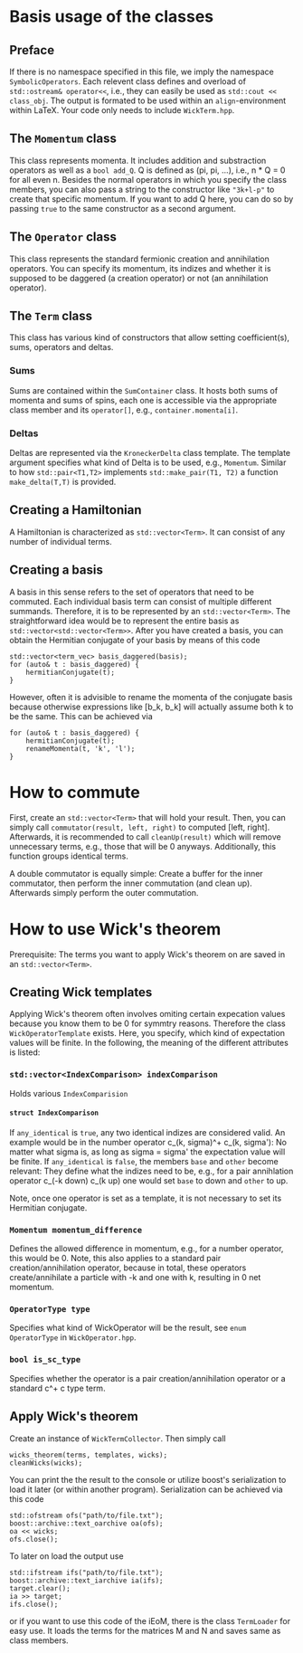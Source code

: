 # Basis usage of the classes

## Preface

If there is no namespace specified in this file, we imply the namespace ```SymbolicOperators```.
Each relevent class defines and overload of ```std::ostream& operator<<```, i.e., they can easily be used as ```std::cout << class_obj```.
The output is formated to be used within an ```align```-environment within LaTeX.
Your code only needs to include ```WickTerm.hpp```.

## The ```Momentum``` class
This class represents momenta. It includes addition and substraction operators as well as a ```bool add_Q```. Q is defined as (pi, pi, ...), i.e., n * Q = 0 for all even n.
Besides the normal operators in which you specify the class members, you can also pass a string to the constructor like ```"3k+l-p"``` to create that specific momentum. If you want to add Q here, you can do so by passing ```true``` to the same constructor as a second argument.

## The ```Operator``` class
This class represents the standard fermionic creation and annihilation operators. You can specify its momentum, its indizes and whether it is supposed to be daggered (a creation operator) or not (an annihilation operator).

## The ```Term``` class
This class has various kind of constructors that allow setting coefficient(s), sums, operators and deltas.

### Sums
Sums are contained within the ```SumContainer``` class. It hosts both sums of momenta and sums of spins, each one is accessible via the appropriate class member and its ```operator[]```, e.g., ```container.momenta[i]```.

### Deltas
Deltas are represented via the ```KroneckerDelta``` class template.
The template argument specifies what kind of Delta is to be used, e.g., ```Momentum```.
Similar to how ```std::pair<T1,T2>``` implements ```std::make_pair(T1, T2)``` a function ```make_delta(T,T)``` is provided.

## Creating a Hamiltonian

A Hamiltonian is characterized as ```std::vector<Term>```.
It can consist of any number of individual terms.

## Creating a basis
A basis in this sense refers to the set of operators that need to be commuted.
Each individual basis term can consist of multiple different summands.
Therefore, it is to be represented by an ```std::vector<Term>```. The straightforward idea would be to represent the entire basis as ```std::vector<std::vector<Term>>```.
After you have created a basis, you can obtain the Hermitian conjugate of your basis by means of this code

```
std::vector<term_vec> basis_daggered(basis);
for (auto& t : basis_daggered) {
    hermitianConjugate(t);
}
```

However, often it is advisible to rename the momenta of the conjugate basis because otherwise expressions like [b_k, b_k] will actually assume both k to be the same.
This can be achieved via

```
for (auto& t : basis_daggered) {
	hermitianConjugate(t);
	renameMomenta(t, 'k', 'l');
}
```

# How to commute

First, create an ```std::vector<Term>``` that will hold your result.
Then, you can simply call ```commutator(result, left, right)``` to computed [left, right]. Afterwards, it is recommended to call ```cleanUp(result)``` which will remove unnecessary terms, e.g., those that will be 0 anyways.
Additionally, this function groups identical terms.

A double commutator is equally simple:
Create a buffer for the inner commutator, then perform the inner commutation (and clean up). Afterwards simply perform the outer commutation.


# How to use Wick's theorem

Prerequisite: The terms you want to apply Wick's theorem on are saved in an ```std::vector<Term>```.

## Creating Wick templates

Applying Wick's theorem often involves omiting certain expecation values because you know them to be 0 for symmtry reasons. Therefore the class ```WickOperatorTemplate``` exists. Here, you specify, which kind of expectation values will be finite.
In the following, the meaning of the different attributes is listed:

### ```std::vector<IndexComparison> indexComparison```
Holds various ```IndexComparision```

#### ```struct IndexComparison``` 
If ```any_identical``` is ```true```, any two identical indizes are considered valid. An example would be in the number operator c_(k, sigma)^+ c_(k, sigma'): No matter what sigma is, as long as sigma = sigma' the expectation value will be finite.
If ```any_identical``` is ```false```, the members ```base``` and ```other``` become relevant: They define what the indizes need to be, e.g., for a pair annihlation operator c_(-k down) c_(k up) one would set ```base``` to down and ```other``` to up.

Note, once one operator is set as a template, it is not necessary to set its Hermitian conjugate.

### ```Momentum momentum_difference```
Defines the allowed difference in momentum, e.g., for a number operator, this would be 0.
Note, this also applies to a standard pair creation/annihilation operator, because in total, these operators create/annihilate a particle with -k and one with k, resulting in 0 net momentum.

### ```OperatorType type```
Specifies what kind of WickOperator will be the result, see ```enum OperatorType``` in ```WickOperator.hpp```.

### ```bool is_sc_type```
Specifies whether the operator is a pair creation/annihilation operator or a standard c^+ c type term.


## Apply Wick's theorem
Create an instance of ```WickTermCollector```. Then simply call 

```
wicks_theorem(terms, templates, wicks);
cleanWicks(wicks);
```

You can print the the result to the console or utilize boost's serialization to load it later (or within another program).
Serialization can be achieved via this code

```
std::ofstream ofs("path/to/file.txt");
boost::archive::text_oarchive oa(ofs);
oa << wicks;
ofs.close();
```

To later on load the output use

```
std::ifstream ifs("path/to/file.txt");
boost::archive::text_iarchive ia(ifs);
target.clear();
ia >> target;
ifs.close();
```

or if you want to use this code of the iEoM, there is the class ```TermLoader``` for easy use.
It loads the terms for the matrices M and N and saves same as class members.